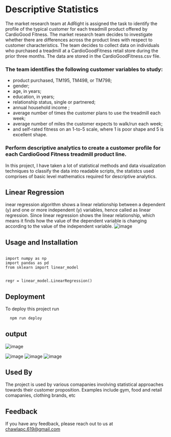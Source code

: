 
# Descriptive Statistics
The market research team at AdRight is assigned the task to identify the profile of the typical customer for each treadmill product offered by CardioGood Fitness. The market research team decides to investigate whether there are differences across the product lines with respect to customer characteristics. The team decides to collect data on individuals who purchased a treadmill at a CardioGoodFitness retail store during the prior three months. The data are stored in the CardioGoodFitness.csv file.

### The team identifies the following customer variables to study: 
  - product purchased, TM195, TM498, or TM798; 
  - gender; 
  - age, in years; 
  - education, in years; 
  - relationship status, single or partnered; 
  - annual household income ; 
  - average number of times the customer plans to use the treadmill each week; 
  - average number of miles the customer expects to walk/run each week; 
  - and self-rated fitness on an 1-to-5 scale, where 1 is poor shape and 5 is excellent shape.

### Perform descriptive analytics to create a customer profile for each CardioGood Fitness treadmill product line.


In this project, I have taken a lot of statistical methods and data visualization techniques to classify the data into readable scripts, the statistcs used comprises of basic level mathematics required for descriptive analytics.


## Linear Regression
inear regression algorithm shows a linear relationship between a dependent (y) and one or more independent (y) variables, hence called as linear regression. Since linear regression shows the linear relationship, which means it finds how the value of the dependent variable is changing according to the value of the independent variable.
![image](https://github.com/Prayag-Chawla/Statistic-Modelling-as-ML/assets/92213377/356bea2d-16f6-486c-b0af-45591114de81)


## Usage and Installation

```

import numpy as np
import pandas as pd
from sklearn import linear_model


regr = linear_model.LinearRegression()

```






## Deployment

To deploy this project run

```bash
  npm run deploy
```




## output

![image](https://github.com/Prayag-Chawla/Statistic-Modelling-as-ML/assets/92213377/fc937018-c3a0-4810-b7ed-f38d9b7edfc7)


![image](https://github.com/Prayag-Chawla/Statistic-Modelling-as-ML/assets/92213377/7b6cde7e-4380-4141-a678-5f64af7d88f2)
![image](https://github.com/Prayag-Chawla/Statistic-Modelling-as-ML/assets/92213377/88963cd3-ae03-4776-9257-e30565322e08)
![image](https://github.com/Prayag-Chawla/Statistic-Modelling-as-ML/assets/92213377/82b4df8c-0d22-4ef9-abaa-9791b9018a77)



## Used By
The project is used by various comapanies involving statistical approaches towards their customer proposition. Examples include gym, food and retail comapanies, clothing brands, etc
## Feedback

If you have any feedback, please reach out to us at chawlapc.619@gmail.com

